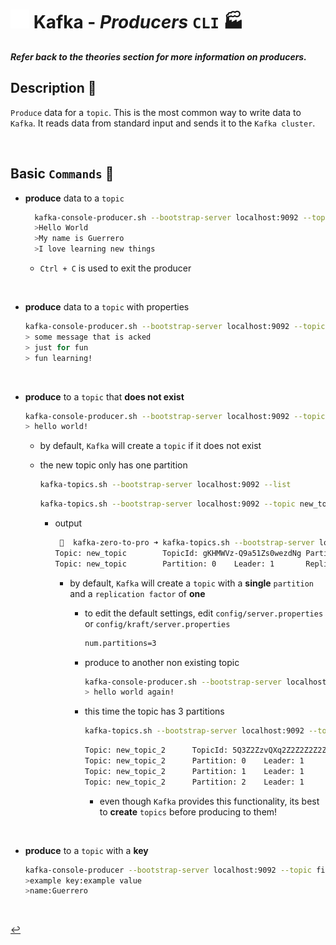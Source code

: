 # <img src="../../assets/img/kafka.png" width="30px"> **Kafka** - ***Producers*** `CLI` 🏭

***Refer back to the theories section for more information on producers.***

## **Description** 👀

`Produce` data for a `topic`. This is the most common way to write data to `Kafka`. It reads data from standard input and sends it to the `Kafka cluster`.

<br />

## **Basic** `Commands` 📝

* **produce** data to a `topic`

  ```bash
    kafka-console-producer.sh --bootstrap-server localhost:9092 --topic first_topic 
    >Hello World
    >My name is Guerrero
    >I love learning new things 
    ```

  * `Ctrl + C` is  used to exit the producer

<br>

* **produce** data to a `topic` with properties

    ```bash
    kafka-console-producer.sh --bootstrap-server localhost:9092 --topic first_topic --producer-property acks=all
    > some message that is acked
    > just for fun
    > fun learning!
    ```

<br>

* **produce** to a `topic` that **does not exist**

    ```bash
    kafka-console-producer.sh --bootstrap-server localhost:9092 --topic new_topic
    > hello world!
    ```

  * by default, `Kafka` will create a `topic` if it does not exist

  * the new topic only has one partition

    ```bash
    kafka-topics.sh --bootstrap-server localhost:9092 --list
    ```

    ```bash
    kafka-topics.sh --bootstrap-server localhost:9092 --topic new_topic --describe
    ```

    * output

        ```bash
         🚀  kafka-zero-to-pro ➜ kafka-topics.sh --bootstrap-server localhost:9092 --topic new_topic --describe
        Topic: new_topic        TopicId: gKHMWVz-Q9a51Zs0wezdNg PartitionCount: 1       ReplicationFactor: 1    Configs: segment.bytes=1073741824
        Topic: new_topic        Partition: 0    Leader: 1       Replicas: 1     Isr: 1
        ```

      * by default, `Kafka` will create a `topic` with a **single** `partition` and a `replication factor` of **one**
        * to edit the default settings, edit `config/server.properties` or `config/kraft/server.properties`

            ```bash
            num.partitions=3
            ```

        * produce to another non existing topic

            ```bash
            kafka-console-producer.sh --bootstrap-server localhost:9092 --topic new_topic_2
            > hello world again!
            ```

        * this time the topic has 3 partitions

            ```bash
            kafka-topics.sh --bootstrap-server localhost:9092 --topic new_topic_2 --describe
            ```

            ```bash
            Topic: new_topic_2      TopicId: 5Q3Z2ZzvQXq2Z2Z2Z2Z2Zg PartitionCount: 3       ReplicationFactor: 1    Configs: segment.bytes=1073741824
            Topic: new_topic_2      Partition: 0    Leader: 1       Replicas: 1     Isr: 1
            Topic: new_topic_2      Partition: 1    Leader: 1       Replicas: 1     Isr: 1
            Topic: new_topic_2      Partition: 2    Leader: 1       Replicas: 1     Isr: 1
            ```

            * even though `Kafka` provides this functionality, its best to **create** `topics` before producing to them!

<br>


* **produce** to a `topic` with a **key**

    ```bash
    kafka-console-producer --bootstrap-server localhost:9092 --topic first_topic --property parse.key=true --property key.separator=:
    >example key:example value
    >name:Guerrero
    ```

<br />

<!-- 
## **Examples** 🧩

<br />
-->

[↩️](../README.md)

